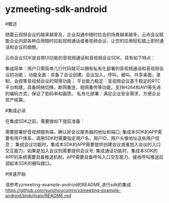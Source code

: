# yzmeeting-sdk-android

#概述

随着云视频会议的越来越普及，企业沟通中随时拉会的场景越来越多，云舟会议赋能企业内部各种应用随时拉起视频通话或者视频会议，让您的应用轻松插上即时通话和会议的翅膀。

云舟会议SDK是自带UI功能的音视频通话和音视频会议SDK，具有如下特点：

集成简单：用户只需简单几行代码就可以拥有私有化部署的音视频通话和音视频会议的功能；
功能全面：具备了会议创建，会议加入，呼叫，被叫，共享桌面，录制，会控等音视频会议的常用功能；
平台能力稳定：音视频会议基于稳定的RTC平台构建，具备网络切换，断网重连，弱网重传等功能。支持H264和AV1等先进的编码方式，保证了低码率和画质。
私有化部署：满足企业安全需求，方便企业资产结算。


#集成必读

在集成SDK之前，需要做如下提前准备：

需要部署好音视频服务端，确认好会议服务器的地址和端口;
集成本SDK的APP需要有用户体系，调用SDK时需要指定用户名，用户ID，用户头像地址这些用户信息；
集成会议功能时，集成本SDK的APP需要提供创建会议或者加入会议的入口交互能力，如果是加入会议则需要提供会议号;
集成通话功能时，集成本SDK的APP的系统需要具备推送机制，APP需要具备呼叫入口交互能力，接收呼叫推送后调起本SDK的被叫接口。

#快速开始

请参考yzmeeting-example-android的README,进行sdk的集成 https://github.com/yunzhoucomm/yzmeeting-example-android/blob/main/README.md
